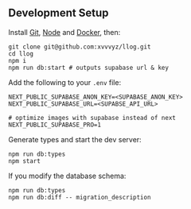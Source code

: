 ## Development Setup

Install [Git](https://git-scm.com/book/en/v2/Getting-Started-Installing-Git),
[Node](https://nodejs.org/en/download) and
[Docker](https://docs.docker.com/engine/install), then:

```shell
git clone git@github.com:xvvvyz/llog.git
cd llog
npm i
npm run db:start # outputs supabase url & key
```

Add the following to your `.env` file:

```dotenv
NEXT_PUBLIC_SUPABASE_ANON_KEY=<SUPABASE_ANON_KEY>
NEXT_PUBLIC_SUPABASE_URL=<SUPABSE_API_URL>

# optimize images with supabase instead of next
NEXT_PUBLIC_SUPABASE_PRO=1
```

Generate types and start the dev server:

```shell
npm run db:types
npm start
```

If you modify the database schema:

```shell
npm run db:types
npm run db:diff -- migration_description
```
